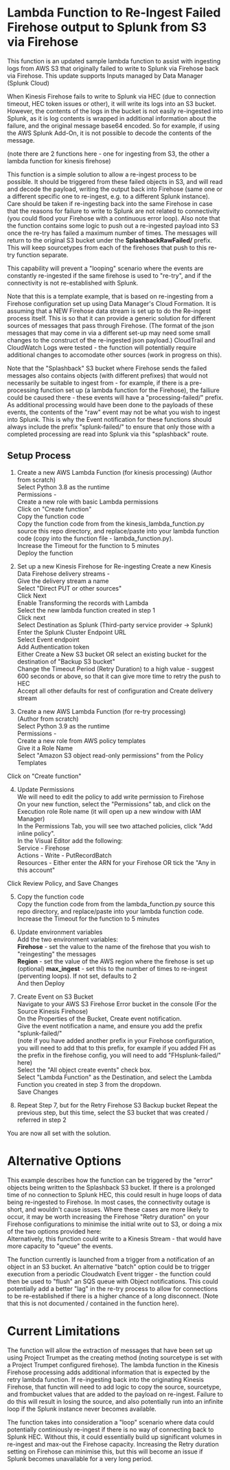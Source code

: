 # Lambda Function to Re-Ingest Failed Firehose output to Splunk from S3 via Firehose

This function is an updated sample lambda function to assist with ingesting logs from AWS S3 that originally failed to write to Splunk via Firehose back via Firehose. This update supports Inputs managed by Data Manager (Splunk Cloud)

When Kinesis Firehose fails to write to Splunk via HEC (due to connection timeout, HEC token issues or other), it will write its logs into an S3 bucket. However, the contents of the logs in the bucket is not easily re-ingested into Splunk, as it is log contents is wrapped in additional information about the failure, and the original message base64 encoded. So for example, if using the AWS Splunk Add-On, it is not possible to decode the contents of the message.

(note there are 2 functions here - one for ingesting from S3, the other a lambda function for kinesis firehose)

This function is a simple solution to allow a re-ingest process to be possible. It should be triggered from these failed objects in S3, and will read and decode the payload, writing the output back into Firehose (same one or a different specific one to re-ingest, e.g. to a different Splunk instance). Care should be taken if re-ingesting back into the same Firehose in case that the reasons for failure to write to Splunk are not related to connectivity (you could flood your Firehose with a continuous error loop).
Also note that the function contains some logic to push out a re-ingested payload into S3 once the re-try has failed a maximum number of times. The messages will return to the original S3 bucket under the **SplashbackRawFailed/** prefix. This will keep sourcetypes from each of the firehoses that push to this re-try function separate.

This capability will prevent a "looping" scenario where the events are constantly re-ingested if the same firehose is used to "re-try", and if the connectivity is not re-established with Splunk. 

Note that this is a template example, that is based on re-ingesting from a Firehose configuration set up using Data Manager's Cloud Formation. It is assuming that a NEW Firehose data stream is set up to do the Re-ingest process itself. This is so that it can provide a generic solution for different sources of messages that pass through Firehose. (The format of the json messages that may come in via a different set-up may need some small changes to the construct of the re-ingested json payload.)
CloudTrail and CloudWatch Logs were tested - the function will potentially require additional changes to accomodate other sources (work in progress on this).


Note that the "Splashback" S3 bucket where Firehose sends the failed messages also contains objects (with different prefixes) that would not necessarily be suitable to ingest from - for example, if there is a pre-processing function set up (a lambda function for the Firehose), the failiure could be caused there - these events will have a "processing-failed/" prefix. As additional processing would have been done to the payloads of these events, the contents of the "raw" event may not be what you wish to ingest into Splunk. This is why the Event notification for these functions should always include the prefix "splunk-failed/" to ensure that only those with a completed processing are read into Splunk via this "splashback" route.

## Setup Process

1. Create a new AWS Lambda Function (for kinesis processing)
(Author from scratch)<br>
Select Python 3.8 as the runtime<br>
Permissions - <br>
Create a new role with basic Lambda permissions<br>
Click on "Create function"<br>
Copy the function code <br>
Copy the function code from from the kinesis_lambda_function.py source this repo directory, and replace/paste into your lambda function code (copy into the function file - lambda_function.py).<br>
Increase the Timeout for the function to 5 minutes<br>
Deploy the function

2. Set up a new Kinesis Firehose for Re-ingesting
Create a new Kinesis Data Firehose delivery streams - <br>
Give the delivery stream a name <br>
Select "Direct PUT or other sources"<br>
Click Next<br>
Enable Transforming the records with Lambda<br>
Select the new lambda function created in step 1<br>
Click next<br>
Select Destination as Splunk (Third-party service provider -> Splunk)<br>
Enter the Splunk Cluster Endpoint URL<br>
Select Event endpoint <br>
Add Authentication token <br>
Either Create a New S3 bucket OR select an existing bucket for the destination of "Backup S3 bucket"<br>
Change the Timeout Period (Retry Duration) to a high value - suggest 600 seconds or above, so that it can give more time to retry the push to HEC <br>
Accept all other defaults for rest of configuration and Create delivery stream


3. Create a new AWS Lambda Function (for re-try processing) <br>
(Author from scratch)<br>
Select Python 3.9 as the runtime<br>
Permissions - <br>
Create a new role from AWS policy templates<br>
Give it a Role Name<br>
Select "Amazon S3 object read-only permissions" from the Policy Templates<br>

Click on "Create function"

4. Update Permissions<br>
We will need to edit the policy to add write permission to Firehose<br>
On your new function, select the "Permissions" tab, and click on the Execution role Role name (it will open up a new window with IAM Manager)<br>
In the Permissions Tab, you will see two attached policies, click "Add inline policy". <br>
In the Visual Editor add the following:<br>
Service - Firehose<br>
Actions - Write - PutRecordBatch<br>
Resources - Either enter the ARN for your Firehose OR tick the "Any in this account"<br>

Click Review Policy, and Save Changes

5. Copy the function code <br>
Copy the function code from from the lambda_function.py source this repo directory, and replace/paste into your lambda function code.<br>
Increase the Timeout for the function to 5 minutes

6. Update environment variables<br>
Add the two environment variables:<br>
**Firehose** - set the value to the name of the firehose that you wish to "reingesting" the messages <br>
**Region** - set the value of the AWS region where the firehose is set up <br>
(optional) **max_ingest** - set this to the number of times to re-ingest (perventing loops). If not set, defaults to 2 <br>
And then Deploy


7. Create Event on S3 Bucket<br>
Navigate to your AWS S3 Firehose Error bucket in the console (For the Source Kinesis Firehose)<br>
On the Properties of the Bucket, Create event notification.<br>
Give the event notification a name, and ensure you add the prefix "splunk-failed/" <br>
(note if you have added another prefix in your Firehose configuration, you will need to add that to this prefix, for example if you added FH as the prefix in the firehose config, you will need to add "FHsplunk-failed/" here)<br>
Select the "All object create events" check box.<br>
Select "Lambda Function" as the Destination, and select the Lambda Function you created in step 3 from the dropdown.<br>
Save Changes<br>

8. Repeat Step 7, but for the Retry Firehose S3 Backup bucket
Repeat the previous step, but this time, select the S3 bucket that was created / referred in step 2


You are now all set with the solution.



# Alternative Options

This example describes how the function can be triggered by the "error" objects being written to the Splashback S3 bucket. If there is a prolonged time of no connection to Splunk HEC, this could result in huge loops of data being re-ingested to Firehose. In most cases, the connectivity outage is short, and wouldn't cause issues. Where these cases are more likely to occur, it may be worth increasing the Firehose "Retry duration" on your Firehose configurations to minimise the initial write out to S3, or doing a mix of the two options provided here: <br>
Alternatively, this function could write to a Kinesis Stream - that would have more capacity to "queue" the events.

The function currently is launched from a trigger from a notification of an object in an S3 bucket. An alternative "batch" option could be to trigger execution from a periodic Cloudwatch Event trigger - the function could then be used to "flush" an SQS queue with Object notifications. This could potentially add a better "lag" in the re-try process to allow for connections to be re-established if there is a higher chance of a long disconnect. (Note that this is not documented / contained in the function here).

# Current Limitations

The function will allow the extraction of messages that have been set up using Project Trumpet as the creating method (noting sourcetype is set with a Project Trumpet configured firehose). The lambda function in the Kinesis Firehose processing adds additional information that is expected by the retry lambda function. If re-ingesting back into the originating Kinesis Firehose, that functin will need to add logic to copy the source, sourcetype, and frombucket values that are added to the payload on re-ingest. Failure to do this will result in losing the source, and also potentially run into an infinite loop if the Splunk instance never becomes available.

The function takes into consideration a "loop" scenario where data could potentially continiously re-ingest if there is no way of connecting back to Splunk HEC. Without this, it could essentially build up significant volumes in re-ingest and max-out the Firehose capacity. Increasing the Retry duration setting on Firehose can minimise this, but this will become an issue if Splunk becomes unavailable for a very long period. 